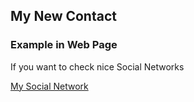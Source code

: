## My New Contact

### Example in Web Page  

If you want to check nice Social Networks

[My Social Network](https://raguirregiraldo.github.io/social-network/)
